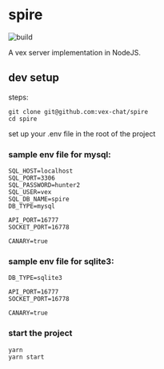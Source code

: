 # spire

![build](https://github.com/vex-chat/spire/workflows/build/badge.svg)

A vex server implementation in NodeJS.

## dev setup

steps:

```
git clone git@github.com:vex-chat/spire
cd spire
```

set up your .env file in the root of the project

### sample env file for mysql:

```
SQL_HOST=localhost
SQL_PORT=3306
SQL_PASSWORD=hunter2
SQL_USER=vex
SQL_DB_NAME=spire
DB_TYPE=mysql

API_PORT=16777
SOCKET_PORT=16778

CANARY=true
```

### sample env file for sqlite3:

```
DB_TYPE=sqlite3

API_PORT=16777
SOCKET_PORT=16778

CANARY=true
```

### start the project

```
yarn
yarn start
```
